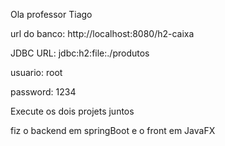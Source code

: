 Ola professor Tiago

url do banco: http://localhost:8080/h2-caixa

JDBC URL: jdbc:h2:file:./produtos

usuario: root

password: 1234

Execute os dois projets juntos

fiz o backend em springBoot e o front em JavaFX
